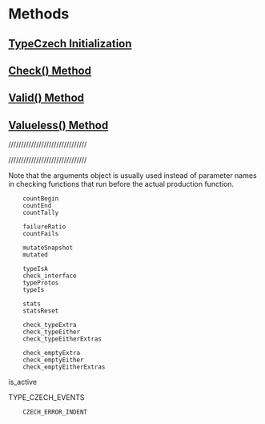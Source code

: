 
# Methods

## [TypeCzech Initialization](/method-TypeCzech.md)

## [Check() Method](/method-check.md)





## [Valid() Method](/method-check_type.md)


## [Valueless() Method](/method-check_type.md)

///////////////////////////////






///////////////////////////////






        


Note that the arguments object is usually used instead of parameter names
in checking functions that run before the actual production function.



 
        countBegin
        countEnd
        countTally

        failureRatio
        countFails

        mutateSnapshot
        mutated

        typeIsA
        check_interface
        typeProtos
        typeIs

        stats
        statsReset

        check_typeExtra
        check_typeEither
        check_typeEitherExtras

        check_emptyExtra
        check_emptyEither
        check_emptyEitherExtras

is_active

TYPE_CZECH_EVENTS
        
        CZECH_ERROR_INDENT